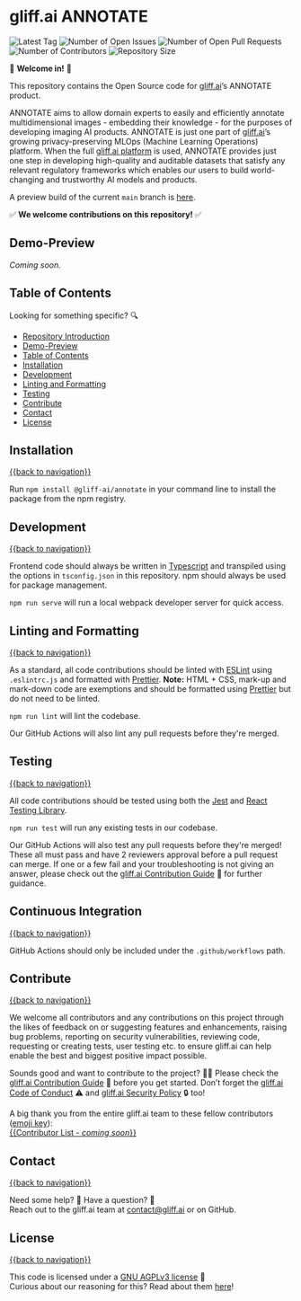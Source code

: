 # gliff.ai ANNOTATE

![Latest Tag](https://img.shields.io/github/v/tag/gliff-ai/annotate?&label=latest_tag&style=flat-square&color=f2f2f2) ![Number of Open Issues](https://img.shields.io/github/issues/gliff-ai/annotate?style=flat-square&color=yellow) ![Number of Open Pull Requests](https://img.shields.io/github/issues-pr/gliff-ai/annotate?style=flat-square&color=yellow) ![Number of Contributors](https://img.shields.io/github/contributors/gliff-ai/annotate?style=flat-square&color=yellow) ![Repository Size](https://img.shields.io/github/repo-size/gliff-ai/annotate?style=flat-square&color=red)

👋 **Welcome in!** 👋

This repository contains the Open Source code for [gliff.ai](https://gliff.ai)’s ANNOTATE product. 

ANNOTATE aims to allow domain experts to easily and efficiently annotate multidimensional images - embedding their knowledge - for the purposes of developing imaging AI products. ANNOTATE is just one part of [gliff.ai](https://gliff.ai/)’s growing privacy-preserving MLOps (Machine Learning Operations) platform. When the full [gliff.ai platform](https://gliff.ai/software/) is used, ANNOTATE provides just one step in developing high-quality and auditable datasets that satisfy any relevant regulatory frameworks which enables our users to build world-changing and trustworthy AI models and products.

A preview build of the current `main` branch is [here](https://annotate.staging.gliff.app/).

✅ **We welcome contributions on this repository!** ✅

## Demo-Preview

_Coming soon._

## Table of Contents

Looking for something specific? 🔍

- [Repository Introduction](#gliffai-annotate)
- [Demo-Preview](#demo-preview)
- [Table of Contents](#table-of-contents)
- [Installation](#installation)
- [Development](#development)
- [Linting and Formatting](#linting-and-formatting)
- [Testing](#testing)
- [Contribute](#contribute)
- [Contact](#contact)
- [License](#license)

## Installation

[{{back to navigation}}](#table-of-contents)

Run `npm install @gliff-ai/annotate` in your command line to install the package from the npm registry.

## Development

[{{back to navigation}}](#table-of-contents)

Frontend code should always be written in [Typescript](https://www.typescriptlang.org/) and transpiled using the options in `tsconfig.json` in this repository. npm should always be used for package management.

`npm run serve` will run a local webpack developer server for quick access.

## Linting and Formatting

[{{back to navigation}}](#table-of-contents)

As a standard, all code contributions should be linted with [ESLint](https://eslint.org/) using `.eslintrc.js` and formatted with [Prettier](https://prettier.io/). **Note:** HTML + CSS, mark-up and mark-down code are exemptions and should be formatted using [Prettier](https://prettier.io/) but do not need to be linted.

`npm run lint` will lint the codebase.

Our GitHub Actions will also lint any pull requests before they're merged.

## Testing

[{{back to navigation}}](#table-of-contents)

All code contributions should be tested using both the [Jest](https://jestjs.io/) and [React Testing Library](https://testing-library.com/docs/react-testing-library/intro/).

`npm run test` will run any existing tests in our codebase.

Our GitHub Actions will also test any pull requests before they're merged! These all must pass and have 2 reviewers approval before a pull request can merge. If one or a few fail and your troubleshooting is not giving an answer, please check out the [gliff.ai Contribution Guide](https://github.com/gliff-ai/.github/blob/main/CONTRIBUTING.md) 👋 for further guidance.

## Continuous Integration

[{{back to navigation}}](#table-of-contents)

GitHub Actions should only be included under the `.github/workflows` path.

## Contribute

[{{back to navigation}}](#table-of-contents)

We welcome all contributors and any contributions on this project through the likes of feedback on or suggesting features and enhancements, raising bug problems, reporting on security vulnerabilities, reviewing code, requesting or creating tests, user testing etc. to ensure gliff.ai can help enable the best and biggest positive impact possible. 

Sounds good and want to contribute to the project? 🧑‍💻
Please check the [gliff.ai Contribution Guide]((https://github.com/gliff-ai/.github/blob/main/CONTRIBUTING.md)) 👋 before you get started. Don’t forget the [gliff.ai Code of Conduct]((https://github.com/gliff-ai/.github/blob/main/CODE_OF_CONDUCT.md)) ⚠️ and  [gliff.ai Security Policy]((https://github.com/gliff-ai/.github/blob/main/SECURITY.md)) 🔒 too!

A big thank you from the entire gliff.ai team to these fellow contributors ([emoji key](https://allcontributors.org/docs/en/emoji-key)): \
[{{Contributor List - _coming soon_}}](https://github.com/all-contributors/all-contributors)

## Contact

[{{back to navigation}}](#table-of-contents)

Need some help? 🤔 Have a question? 🧠 \
Reach out to the gliff.ai team at [contact@gliff.ai](mailto:contact@gliff.ai?subject=[GitHub]) or on GitHub.

## License

[{{back to navigation}}](#table-of-contents)

This code is licensed under a [GNU AGPLv3 license](https://github.com/gliff-ai/annotate/blob/main/LICENSE) 📝 \
Curious about our reasoning for this? Read about them [here](https://gliff.ai/articles/open-source-license-gnu-agplv3/)!
